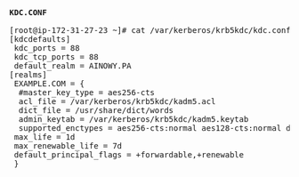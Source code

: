 <pre>

<b>KDC.CONF</b>

[root@ip-172-31-27-23 ~]# cat /var/kerberos/krb5kdc/kdc.conf
[kdcdefaults]
 kdc_ports = 88
 kdc_tcp_ports = 88
 default_realm = AINOWY.PA
[realms]
 EXAMPLE.COM = {
  #master_key_type = aes256-cts
  acl_file = /var/kerberos/krb5kdc/kadm5.acl
  dict_file = /usr/share/dict/words
  admin_keytab = /var/kerberos/krb5kdc/kadm5.keytab
  supported_enctypes = aes256-cts:normal aes128-cts:normal des3-hmac-sha1:normal arcfour-hmac:normal des-hmac-sha1:normal des-cbc-md5:normal des-cbc-crc:normal
 max_life = 1d
 max_renewable_life = 7d
 default_principal_flags = +forwardable,+renewable
 }




</pre>
